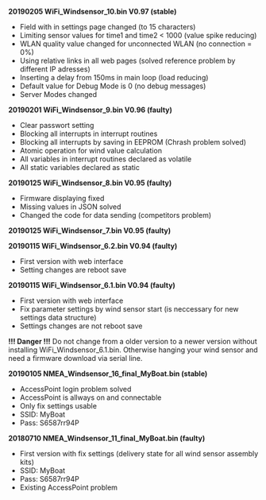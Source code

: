 **20190205 WiFi_Windsensor_10.bin V0.97 (stable)**

* Field with in settings page changed (to 15 characters)
* Limiting sensor values for time1 and time2 < 1000 (value spike reducing)
* WLAN quality value changed for unconnected WLAN (no connection = 0%)
* Using relative links in all web pages (solved reference problem by different IP adresses)
* Inserting a delay from 150ms in main loop (load reducing)
* Default value for Debug Mode is 0 (no debug messages)
* Server Modes changed

**20190201 WiFi_Windsensor_9.bin V0.96 (faulty)**

* Clear passwort setting
* Blocking all interrupts in interrupt routines
* Blocking all interrupts by saving in EEPROM (Chrash problem solved)
* Atomic operation for wind value calculation
* All variables in interrupt routines declared as volatile
* All static variables declared as static

**20190125 WiFi_Windsensor_8.bin V0.95 (faulty)**

* Firmware displaying fixed
* Missing values in JSON solved
* Changed the code for data sending (competitors problem)

**20190125 WiFi_Windsensor_7.bin V0.95 (faulty)**

**20190115 WiFi_Windsensor_6.2.bin V0.94 (faulty)**

* First version with web interface
* Setting changes are reboot save

**20190115 WiFi_Windsensor_6.1.bin V0.94 (faulty)**

* First version with web interface
* Fix parameter settings by wind sensor start (is neccessary for new settings data structure)
* Settings changes are not reboot save

**!!! Danger !!!** Do not change from a older version to a newer version without installing WiFi_Windsensor_6.1.bin.
                   Otherwise hanging your wind sensor and need a firmware download via serial line.

**20190105 NMEA_Windsensor_16_final_MyBoat.bin (stable)**

* AccessPoint login problem solved
* AccessPoint is allways on and connectable
* Only fix settings usable
* SSID: MyBoat
* Pass: S6587rr94P

**20180710 NMEA_Windsensor_11_final_MyBoat.bin (faulty)**

* First version with fix settings (delivery state for all wind sensor assembly kits)
* SSID: MyBoat
* Pass: S6587rr94P
* Existing AccessPoint problem
